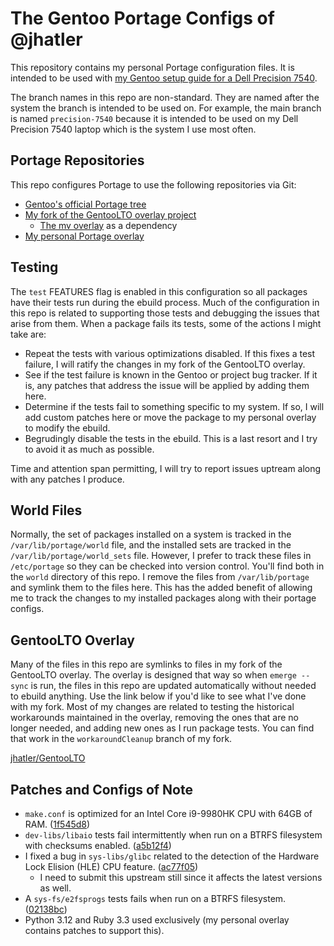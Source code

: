 # The Gentoo Portage Configs of @jhatler

This repository contains my personal Portage configuration files. It is intended to be used with
[my Gentoo setup guide for a Dell Precision 7540](https://github.com/jhatler/gentoo-precision-7540).

The branch names in this repo are non-standard. They are named after the
system the branch is intended to be used on. For example, the main branch
is named `precision-7540` because it is intended to be used on my Dell
Precision 7540 laptop which is the system I use most often.

## Portage Repositories

This repo configures Portage to use the following repositories via Git:
- [Gentoo's official Portage tree](https://github.com/gentoo/gentoo)
- [My fork of the GentooLTO overlay project](https://github.com/jhatler/gentooLTO)
  - [The mv overlay](https://github.com/gentoo-mirror/mv) as a dependency
- [My personal Portage overlay](https://github.com/jhatler/jhatler-overlay)

## Testing

The ```test``` FEATURES flag is enabled in this configuration so all packages
have their tests run during the ebuild process. Much of the configuration in
this repo is related to supporting those tests and debugging the issues that
arise from them. When a package fails its tests, some of the actions I might
take are:

- Repeat the tests with various optimizations disabled. If this fixes a test
  failure, I will ratify the changes in my fork of the GentooLTO overlay.
- See if the test failure is known in the Gentoo or project bug tracker. If it
  is, any patches that address the issue will be applied by adding them here.
- Determine if the tests fail to something specific to my system. If so, I will
  add custom patches here or move the package to my personal overlay to modify
  the ebuild.
- Begrudingly disable the tests in the ebuild. This is a last resort and I
  try to avoid it as much as possible.

Time and attention span permitting, I will try to report issues uptream along with
any patches I produce.

## World Files

Normally, the set of packages installed on a system is tracked in the
`/var/lib/portage/world` file, and the installed sets are tracked in the
`/var/lib/portage/world_sets` file. However, I prefer to track these files in
`/etc/portage` so they can be checked into version control. You'll find both
in the `world` directory of this repo. I remove the files from `/var/lib/portage`
and symlink them to the files here. This has the added benefit of allowing me
to track the changes to my installed packages along with their portage configs.

## GentooLTO Overlay

Many of the files in this repo are symlinks to files in my fork of the GentooLTO overlay.
The overlay is designed that way so when ```emerge --sync``` is run, the files in this
repo are updated automatically without needed to ebuild anything. Use the link below if
you'd like to see what I've done with my fork. Most of my changes are related to testing
the historical workarounds maintained in the overlay, removing the ones that are no longer
needed, and adding new ones as I run package tests. You can find that work in the 
```workaroundCleanup``` branch of my fork.

[jhatler/GentooLTO](https://github.com/jhatler/GentooLTO)

## Patches and Configs of Note

* `make.conf` is optimized for an Intel Core i9-9980HK CPU with 64GB of RAM. ([1f545d8](https://github.com/jhatler/jhatler-etc-portage/commit/1f545d8))
* `dev-libs/libaio` tests fail intermittently when run on a BTRFS filesystem with checksums enabled. ([a5b12f4](https://github.com/jhatler/jhatler-etc-portage/commit/a5b12f4))
* I fixed a bug in `sys-libs/glibc` related to the detection of the Hardware Lock Elision (HLE) CPU feature. ([ac77f05](https://github.com/jhatler/jhatler-etc-portage/commit/ac77f05))
  * I need to submit this upstream still since it affects the latest versions as well.
* A `sys-fs/e2fsprogs` tests fails when run on a BTRFS filesystem. ([02138bc](https://github.com/jhatler/jhatler-etc-portage/commit/02138bc))
* Python 3.12 and Ruby 3.3 used exclusively (my personal overlay contains patches to support this).
